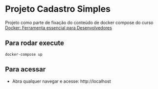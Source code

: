 # Projeto Cadastro Simples
Projeto como parte de fixação do conteúdo de docker compose do curso [Docker: Ferramenta essencial para Desenvolvedores](https://www.udemy.com/curso-docker/)
## Para rodar execute
`docker-compose up`
## Para acessar
- Abra qualquer navegar e acesse: http://localhost